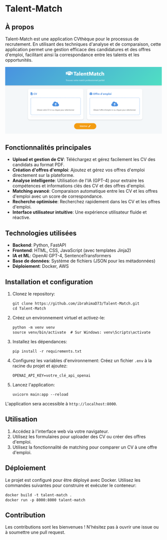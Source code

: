 # Talent-Match

## À propos

Talent-Match est une application CVthèque pour le processus de recrutement. En utilisant des techniques d'analyse et de comparaison, cette application permet une gestion efficace des candidatures et des offres d'emploi, facilitant ainsi la correspondance entre les talents et les opportunités.

![Talent-Match Demo](appli.png)

## Fonctionnalités principales

- **Upload et gestion de CV**: Téléchargez et gérez facilement les CV des candidats au format PDF.
- **Création d'offres d'emploi**: Ajoutez et gérez vos offres d'emploi directement sur la plateforme.
- **Analyse intelligente**: Utilisation de l'IA (GPT-4) pour extraire les compétences et informations clés des CV et des offres d'emploi.
- **Matching avancé**: Comparaison automatique entre les CV et les offres d'emploi avec un score de correspondance.
- **Recherche optimisée**: Recherchez rapidement dans les CV et les offres d'emploi.
- **Interface utilisateur intuitive**: Une expérience utilisateur fluide et réactive.

## Technologies utilisées

- **Backend**: Python, FastAPI
- **Frontend**: HTML, CSS, JavaScript (avec templates Jinja2)
- **IA et ML**: OpenAI GPT-4, SentenceTransformers
- **Base de données**: Système de fichiers (JSON pour les métadonnées)
- **Déploiement**: Docker, AWS

## Installation et configuration

1. Clonez le repository:
   ```
   git clone https://github.com/ibrahimaD73/Talent-Match.git
   cd Talent-Match
   ```

2. Créez un environnement virtuel et activez-le:
   ```
   python -m venv venv
   source venv/bin/activate  # Sur Windows: venv\Scripts\activate
   ```

3. Installez les dépendances:
   ```
   pip install -r requirements.txt
   ```

4. Configurez les variables d'environnement:
   Créez un fichier `.env` à la racine du projet et ajoutez:
   ```
   OPENAI_API_KEY=votre_clé_api_openai
   ```

5. Lancez l'application:
   ```
   uvicorn main:app --reload
   ```

L'application sera accessible à `http://localhost:8000`.

## Utilisation

1. Accédez à l'interface web via votre navigateur.
2. Utilisez les formulaires pour uploader des CV ou créer des offres d'emploi.
3. Utilisez la fonctionnalité de matching pour comparer un CV à une offre d'emploi.

## Déploiement

Le projet est configuré pour être déployé avec Docker. Utilisez les commandes suivantes pour construire et exécuter le conteneur:

```
docker build -t talent-match .
docker run -p 8000:8000 talent-match
```

## Contribution

Les contributions sont les bienvenues ! N'hésitez pas à ouvrir une issue ou à soumettre une pull request.


